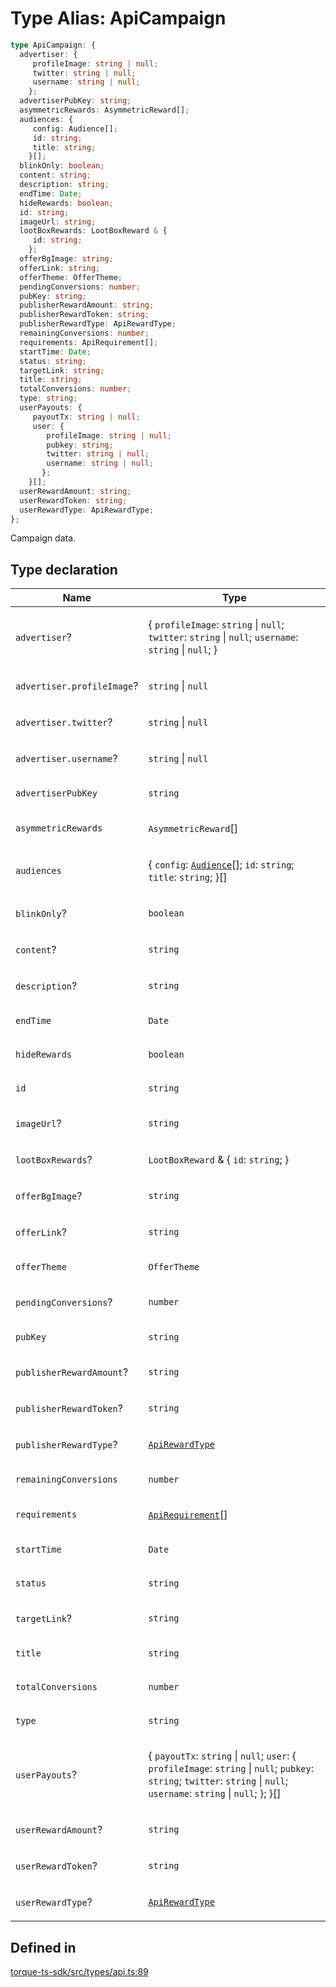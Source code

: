 # Type Alias: ApiCampaign

```ts
type ApiCampaign: {
  advertiser: {
     profileImage: string | null;
     twitter: string | null;
     username: string | null;
    };
  advertiserPubKey: string;
  asymmetricRewards: AsymmetricReward[];
  audiences: {
     config: Audience[];
     id: string;
     title: string;
    }[];
  blinkOnly: boolean;
  content: string;
  description: string;
  endTime: Date;
  hideRewards: boolean;
  id: string;
  imageUrl: string;
  lootBoxRewards: LootBoxReward & {
     id: string;
    };
  offerBgImage: string;
  offerLink: string;
  offerTheme: OfferTheme;
  pendingConversions: number;
  pubKey: string;
  publisherRewardAmount: string;
  publisherRewardToken: string;
  publisherRewardType: ApiRewardType;
  remainingConversions: number;
  requirements: ApiRequirement[];
  startTime: Date;
  status: string;
  targetLink: string;
  title: string;
  totalConversions: number;
  type: string;
  userPayouts: {
     payoutTx: string | null;
     user: {
        profileImage: string | null;
        pubkey: string;
        twitter: string | null;
        username: string | null;
       };
    }[];
  userRewardAmount: string;
  userRewardToken: string;
  userRewardType: ApiRewardType;
};
```

Campaign data.

## Type declaration

<table>
<thead>
<tr>
<th>Name</th>
<th>Type</th>
</tr>
</thead>
<tbody>
<tr>
<td>

`advertiser`?

</td>
<td>

\{
  `profileImage`: `string` \| `null`;
  `twitter`: `string` \| `null`;
  `username`: `string` \| `null`;
 \}

</td>
</tr>
<tr>
<td>

`advertiser.profileImage`?

</td>
<td>

`string` \| `null`

</td>
</tr>
<tr>
<td>

`advertiser.twitter`?

</td>
<td>

`string` \| `null`

</td>
</tr>
<tr>
<td>

`advertiser.username`?

</td>
<td>

`string` \| `null`

</td>
</tr>
<tr>
<td>

`advertiserPubKey`

</td>
<td>

`string`

</td>
</tr>
<tr>
<td>

`asymmetricRewards`

</td>
<td>

`AsymmetricReward`[]

</td>
</tr>
<tr>
<td>

`audiences`

</td>
<td>

\{
  `config`: [`Audience`](Audience.md)[];
  `id`: `string`;
  `title`: `string`;
 \}[]

</td>
</tr>
<tr>
<td>

`blinkOnly`?

</td>
<td>

`boolean`

</td>
</tr>
<tr>
<td>

`content`?

</td>
<td>

`string`

</td>
</tr>
<tr>
<td>

`description`?

</td>
<td>

`string`

</td>
</tr>
<tr>
<td>

`endTime`

</td>
<td>

`Date`

</td>
</tr>
<tr>
<td>

`hideRewards`

</td>
<td>

`boolean`

</td>
</tr>
<tr>
<td>

`id`

</td>
<td>

`string`

</td>
</tr>
<tr>
<td>

`imageUrl`?

</td>
<td>

`string`

</td>
</tr>
<tr>
<td>

`lootBoxRewards`?

</td>
<td>

`LootBoxReward` & \{
  `id`: `string`;
 \}

</td>
</tr>
<tr>
<td>

`offerBgImage`?

</td>
<td>

`string`

</td>
</tr>
<tr>
<td>

`offerLink`?

</td>
<td>

`string`

</td>
</tr>
<tr>
<td>

`offerTheme`

</td>
<td>

`OfferTheme`

</td>
</tr>
<tr>
<td>

`pendingConversions`?

</td>
<td>

`number`

</td>
</tr>
<tr>
<td>

`pubKey`

</td>
<td>

`string`

</td>
</tr>
<tr>
<td>

`publisherRewardAmount`?

</td>
<td>

`string`

</td>
</tr>
<tr>
<td>

`publisherRewardToken`?

</td>
<td>

`string`

</td>
</tr>
<tr>
<td>

`publisherRewardType`?

</td>
<td>

[`ApiRewardType`](../enumerations/ApiRewardType.md)

</td>
</tr>
<tr>
<td>

`remainingConversions`

</td>
<td>

`number`

</td>
</tr>
<tr>
<td>

`requirements`

</td>
<td>

[`ApiRequirement`](ApiRequirement.md)[]

</td>
</tr>
<tr>
<td>

`startTime`

</td>
<td>

`Date`

</td>
</tr>
<tr>
<td>

`status`

</td>
<td>

`string`

</td>
</tr>
<tr>
<td>

`targetLink`?

</td>
<td>

`string`

</td>
</tr>
<tr>
<td>

`title`

</td>
<td>

`string`

</td>
</tr>
<tr>
<td>

`totalConversions`

</td>
<td>

`number`

</td>
</tr>
<tr>
<td>

`type`

</td>
<td>

`string`

</td>
</tr>
<tr>
<td>

`userPayouts`?

</td>
<td>

\{
  `payoutTx`: `string` \| `null`;
  `user`: \{
     `profileImage`: `string` \| `null`;
     `pubkey`: `string`;
     `twitter`: `string` \| `null`;
     `username`: `string` \| `null`;
    \};
 \}[]

</td>
</tr>
<tr>
<td>

`userRewardAmount`?

</td>
<td>

`string`

</td>
</tr>
<tr>
<td>

`userRewardToken`?

</td>
<td>

`string`

</td>
</tr>
<tr>
<td>

`userRewardType`?

</td>
<td>

[`ApiRewardType`](../enumerations/ApiRewardType.md)

</td>
</tr>
</tbody>
</table>

## Defined in

[torque-ts-sdk/src/types/api.ts:89](https://github.com/torque-labs/torque-ts-sdk/blob/e34efdf278512e8a58bacdba966e9cd90b1db20a/src/types/api.ts#L89)
